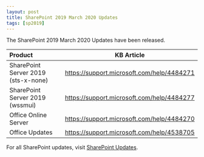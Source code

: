 ```yaml
---
layout: post
title: SharePoint 2019 March 2020 Updates
tags: [sp2019]
---
```


The SharePoint 2019 March 2020 Updates have been released.

|Product | KB Article |
|:--- |--- |
|SharePoint Server 2019 (sts-x-none) | <https://support.microsoft.com/help/4484271> |
|SharePoint Server 2019 (wssmui) | <https://support.microsoft.com/help/4484277> |
|Office Online Server | <https://support.microsoft.com/help/4484270> |
|Office Updates | <https://support.microsoft.com/help/4538705>|

For all SharePoint updates, visit [SharePoint Updates](https://sharepointupdates.com).
